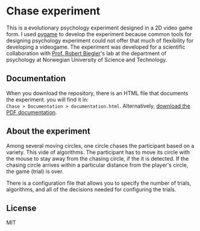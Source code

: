 # Chase experiment

This is a evolutionary psychology experiment designed in a 2D video game form. I used [pygame](https://www.pygame.org/) to develop the experiment because common tools for designing psychology experiment could not offer that much of flexibility for developing a videogame. The experiment was developed for a scientific collaboration with [Prof. Robert Biegler](https://www.ntnu.edu/employees/robert.biegler)'s lab at the department of psychology at Norwegian University of Science and Technology. 

## Documentation

When you download the repository, there is an HTML file that documents the experiment. you will find it in:   
`Chase > Documentation > documentation.html`. Alternatively, [download the PDF documentation](https://github.com/haghish/Chase/blob/master/Chase/Documentation/documentation.pdf). 

## About the experiment 
Among several moving circles, one circle chases the participant based on a variety. This vide of algorithms. The participant has to move its circle with the mouse to stay away from the chasing circle, if the it is detected. If the chasing circle arrives within a particular distance from the player's circle, the game (trial) is over. 

There is a configuration file that allows you to specify the number of trials, algorithms, and all of the decisions needed for configuring the trials. 

## License 

MIT

 
